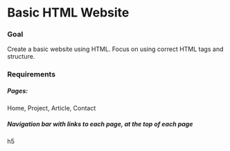 <h1>Basic HTML Website</h1>
<h3>Goal</h3>
<p>Create a basic website using HTML. Focus on using correct HTML tags and structure.</p>
<h3>Requirements</h3>

  <h5>Pages:</h5>
  <p>Home, Project, Article, Contact</p>
  <h5>Navigation bar with links to each page, at the top of each page</h5>h5
